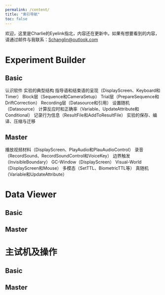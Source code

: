 ```yaml
---
permalink: /content/
title: "索引导航"
toc: false
---
```


欢迎，这里是Charlie的Eyelink指北，内容还在更新中。如果有想要看到的内容，请通过邮件与我联系：Schanglin@outlook.com

# Experiment Builder
## Basic
认识软件
实验的典型结构
指导语和结束语的呈现（DisplayScreen、Keyboard和Timer）
Block层（Sequence和CameraSetup）
Trial层（PrepareSequence和DriftCorrection）
Recording层（Datasource和引用）
设置随机（Datasource）
计算反应时和正确率（Variable、UpdateAttribute和Conditional）
记录行为信息（ResultFile和AddToResultFile）
实验的保存、编译、压缩与迁移
## Master
播放视频材料（DisplayScreen、PlayAudio和PlauAudioControl）
录音（RecordSound、RecordSoundControl和VoiceKey）
边界触发（InvisibleBoundary）
GC-Window（DisplayScreen）
Visual-World（DisplayScreen和Mouse）
多模态（SetTTL、BiometricTTL等）
真随机（Variable和UpdateAttribute）

# Data Viewer
## Basic

## Master

# 主试机及操作

## Basic

## Master
